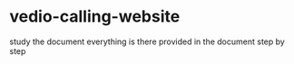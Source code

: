 # vedio-calling-website
study the document everything is there provided in the document step by step
